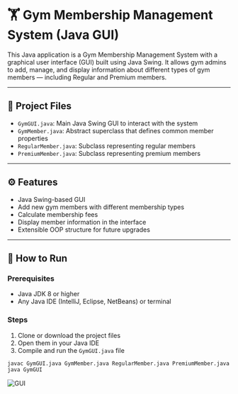 # 🏋️ Gym Membership Management System (Java GUI)

This Java application is a Gym Membership Management System with a graphical user interface (GUI) built using Java Swing. It allows gym admins to add, manage, and display information about different types of gym members — including Regular and Premium members.

---

## 📂 Project Files

- `GymGUI.java`: Main Java Swing GUI to interact with the system
- `GymMember.java`: Abstract superclass that defines common member properties
- `RegularMember.java`: Subclass representing regular members
- `PremiumMember.java`: Subclass representing premium members

---

## ⚙️ Features

- Java Swing-based GUI
- Add new gym members with different membership types
- Calculate membership fees
- Display member information in the interface
- Extensible OOP structure for future upgrades

---

## 🚀 How to Run

### Prerequisites

- Java JDK 8 or higher
- Any Java IDE (IntelliJ, Eclipse, NetBeans) or terminal

### Steps

1. Clone or download the project files
2. Open them in your Java IDE
3. Compile and run the `GymGUI.java` file

```bash
javac GymGUI.java GymMember.java RegularMember.java PremiumMember.java
java GymGUI
```

![GUI](images/gui.pnggui.png)
